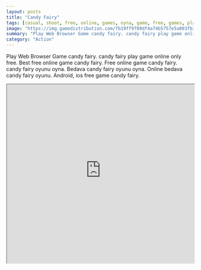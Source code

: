 ```yaml
---
layout: posts
title: "Candy Fairy"
tags: [casual, shoot, free, online, games, oyna, game, free, games, play, play, games]
image: "https://img.gamedistribution.com/7b19ff9f09df4a74b5757e5a803fb369.jpg"
summary: "Play Web Browser Game candy fairy. candy fairy play game online only free. Best free online game candy fairy. Free online game candy fairy. candy fairy oyunu oyna. Bedava candy fairy oyunu oyna. Online bedava candy fairy oyunu. Android, ios free game candy fairy."
category: "Action"
---
```


Play Web Browser Game candy fairy. candy fairy play game online only free. Best free online game candy fairy. Free online game candy fairy. candy fairy oyunu oyna. Bedava candy fairy oyunu oyna. Online bedava candy fairy oyunu. Android, ios free game candy fairy.

<iframe width="100%" height="480px;" src="https://html5.gamedistribution.com/7b19ff9f09df4a74b5757e5a803fb369/"></iframe>
